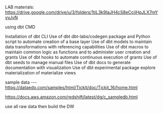 LAB materials: https://drive.google.com/drive/u/3/folders/1tiL3k9IaJH4cS8eCcjiHpJLX7mYvvJyN

using dbt CMD

Installation of dbt CLI
Use of dbt dbt-labs/codegen package and Python script to automate creation of a base layer
Use of dbt models to maintain data transformations with referencing capabilities
Use of dbt macros to maintain common logic as functions and to administer user creation and grants
Use of dbt hooks to automate continuous execution of grants
Use of dbt seeds to manage manual files
Use of dbt docs to generate documentation with visualization
Use of dbt experimental package explore materialization of materialize views

sample data ---https://dataedo.com/samples/html/Tickit/doc/Tickit_16/home.html

https://docs.aws.amazon.com/redshift/latest/dg/c_sampledb.html

use all raw data then build the DW
